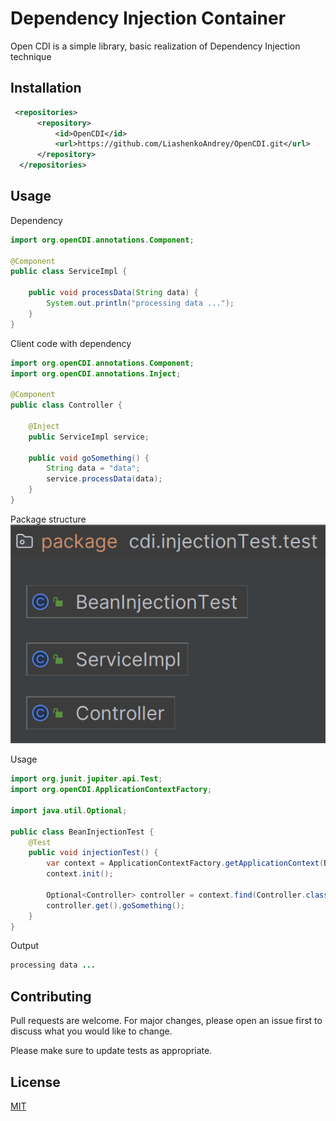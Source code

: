 # Dependency Injection Container

Open CDI is a simple library, basic realization of Dependency Injection technique

## Installation

```xml
 <repositories>
      <repository>
          <id>OpenCDI</id>
          <url>https://github.com/LiashenkoAndrey/OpenCDI.git</url>
      </repository>
  </repositories>
```

## Usage

Dependency
```java
import org.openCDI.annotations.Component;

@Component
public class ServiceImpl {

    public void processData(String data) {
        System.out.println("processing data ...");
    }
}
```
Client code with dependency

```java
import org.openCDI.annotations.Component;
import org.openCDI.annotations.Inject;

@Component
public class Controller {

    @Inject
    public ServiceImpl service;

    public void goSomething() {
        String data = "data";
        service.processData(data);
    }
}
```

Package structure
![The San Juan Mountains are beautiful!](/packageStucture.png)

Usage
```java
import org.junit.jupiter.api.Test;
import org.openCDI.ApplicationContextFactory;

import java.util.Optional;

public class BeanInjectionTest {
    @Test
    public void injectionTest() {
        var context = ApplicationContextFactory.getApplicationContext(BeanInjectionTest.class);
        context.init();

        Optional<Controller> controller = context.find(Controller.class);
        controller.get().goSomething();
    }
}
```

Output
```java
processing data ...
```

## Contributing

Pull requests are welcome. For major changes, please open an issue first
to discuss what you would like to change.

Please make sure to update tests as appropriate.

## License

[MIT](https://choosealicense.com/licenses/mit/)